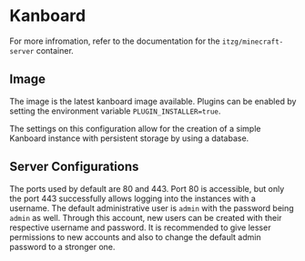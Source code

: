 # Kanboard

For more infromation, refer to the documentation for the `itzg/minecraft-server` container.

## Image

The image is the latest kanboard image available. Plugins can be enabled by setting the environment variable `PLUGIN_INSTALLER=true`.

The settings on this configuration allow for the creation of a simple Kanboard instance with persistent storage by using a database.

## Server Configurations

The ports used by default are 80 and 443. Port 80 is accessible, but only the port 443 successfully allows logging into the instances with a username.
The default administrative user is `admin` with the password being `admin` as well. Through this account, new users can be created with their respective username and password.
It is recommended to give lesser permissions to new accounts and also to change the default admin password to a stronger one.